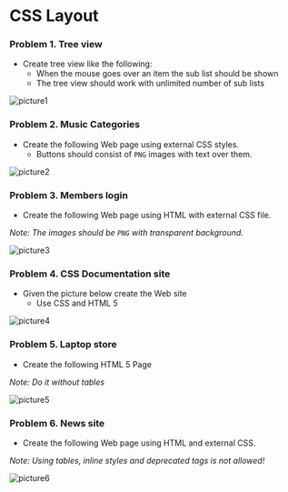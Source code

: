 CSS Layout
==========

### Problem 1. Tree view
*	Create tree view like the following:
	*	When the mouse goes over an item the sub list should be shown
	*	The tree view should work with unlimited number of sub lists

![picture1](https://cloud.githubusercontent.com/assets/3619393/7184543/7e1aaafe-e466-11e4-85b3-0d2a91f7e2f0.png)

### Problem 2. Music Categories
*	Create the following Web page using external CSS styles.
	*	Buttons should consist of `PNG` images with text over them.

![picture2](https://cloud.githubusercontent.com/assets/3619393/7184547/7e1d5fce-e466-11e4-9839-5e30a95045d7.png)

### Problem 3. Members login
*	Create the following Web page using HTML with external CSS file.

_Note: The images should be `PNG` with transparent background._

![picture3](https://cloud.githubusercontent.com/assets/3619393/7184545/7e1d45de-e466-11e4-965e-33f81b8ef5c6.png)

### Problem 4. CSS Documentation site
*	Given the picture below create the Web site
	*	Use CSS and HTML 5

![picture4](https://cloud.githubusercontent.com/assets/3619393/7184544/7e1aea8c-e466-11e4-9081-c96799bd0704.png)

### Problem 5. Laptop store
*	Create the following HTML 5 Page

_Note: Do it without tables_

![picture5](https://cloud.githubusercontent.com/assets/3619393/7184546/7e1d5f4c-e466-11e4-885e-f28d1471879b.png)

### Problem 6. News site
*	Create the following Web page using HTML and external CSS.

_Note: Using tables, inline styles and deprecated tags is *not* allowed!_

![picture6](https://cloud.githubusercontent.com/assets/3619393/7184548/7e1dcc52-e466-11e4-8e21-17b78a84449a.png)
